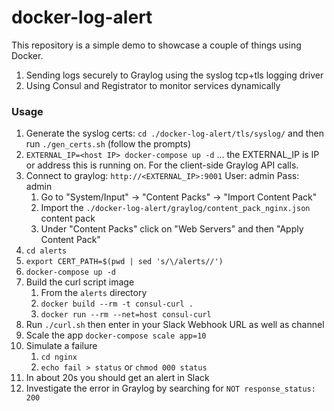 # docker-log-alert

This repository is a simple demo to showcase a couple of things using Docker.

  1. Sending logs securely to Graylog using the syslog tcp+tls logging driver
  2. Using Consul and Registrator to monitor services dynamically

### Usage

1. Generate the syslog certs: `cd ./docker-log-alert/tls/syslog/` and then run `./gen_certs.sh` (follow the prompts)
2. `EXTERNAL_IP=<host IP> docker-compose up -d` ... the EXTERNAL_IP is IP or address this is running on. For the client-side Graylog API calls.
3. Connect to graylog: `http://<EXTERNAL_IP>:9001` User: admin Pass: admin
    1. Go to "System/Input" -> "Content Packs" -> "Import Content Pack"
    2. Import the `./docker-log-alert/graylog/content_pack_nginx.json` content pack
    3. Under "Content Packs" click on "Web Servers" and then "Apply Content Pack"
4. `cd alerts`
5. `export CERT_PATH=$(pwd | sed 's/\/alerts//')`
6. `docker-compose up -d`
7. Build the curl script image
    1. From the `alerts` directory
    2. `docker build --rm -t consul-curl .`
    3. `docker run --rm --net=host consul-curl`
7. Run `./curl.sh` then enter in your Slack Webhook URL as well as channel
8. Scale the app `docker-compose scale app=10`
9. Simulate a failure
    1. `cd nginx`
    2. `echo fail > status` or `chmod 000 status`
10. In about 20s you should get an alert in Slack
11. Investigate the error in Graylog by searching for `NOT response_status: 200`
   
